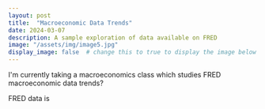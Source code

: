 ```yaml
---
layout: post
title:  "Macroeconomic Data Trends"
date: 2024-03-07
description: A sample exploration of data available on FRED   
image: "/assets/img/image5.jpg"
display_image: false  # change this to true to display the image below the banner 
---
```


I'm currently taking a macroeconomics class which studies 
FRED macroeconomic data trends?

FRED data is 
